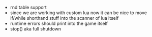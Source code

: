 * rnd table support
* since we are working with custom lua now it can be nice to move if/while shorthand stuff into the scanner of lua itself
* runtime errors should print into the game itself
* stop() aka full shutdown